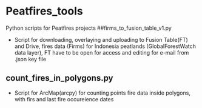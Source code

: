 # Peatfires_tools
Python scripts for Peatfires projects
##firms_to_fusion_table_v1.py 
- Script for downloading, overlaying and uploading to Fusion Table(FT) and Drive, fires data (Firms) for Indonesia peatlands (GlobalForestWatch data layer), FT have to be open for access and editing for e-mail from .json key file
## count_fires_in_polygons.py
- Script for ArcMap(arcpy) for counting points fire data  inside polygons, with firs and last fire occureience dates
